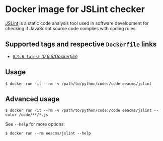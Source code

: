 # Docker image for JSLint checker

[JSLint](https://www.jslint.com/) is a static code analysis tool used in software development for checking if JavaScript source code complies with coding rules. 

## Supported tags and respective `Dockerfile` links

- [`0.9.6`, `latest` (*0.9.6/Dockerfile*)](https://github.com/eea/eea.docker.jslint/blob/master/Dockerfile)

## Usage

```console
$ docker run -it --rm -v /path/to/python/code:/code eeacms/jslint
```

## Advanced usage

```console
$ docker run -it --rm -v /path/to/python/code:/code eeacms/jslint --color /code/**/*.js
```

See `--help` for more options:

```console
$ docker run --rm eeacms/jslint --help
```
